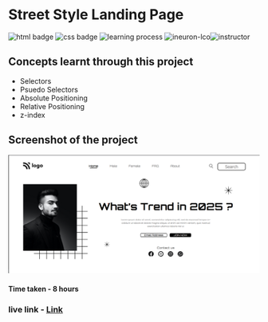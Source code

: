 # Street Style Landing Page
![html badge](https://img.shields.io/badge/Html-tomato) ![css badge](https://img.shields.io/badge/CSS-blue
) ![learning process](https://img.shields.io/badge/Project%20Based%20Learning-darkviolet
) ![ineuron-lco](https://img.shields.io/badge/iNeuron-lco-green
)![instructor](https://img.shields.io/badge/Hitesh_Choudary-Full%20Stack%20Javascript%20Course-orange
)


## Concepts learnt through this project
- Selectors
- Psuedo Selectors
- Absolute Positioning
- Relative Positioning
- z-index

## Screenshot of the project
![output](./Screenshot/image.png)

#### Time taken - 8 hours
### live link - [Link](https://street-style-landing-page-tawny.vercel.app/)